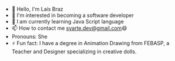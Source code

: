 - 👋 Hello, I'm Laís Braz
- 👀 I'm interested in becoming a software developer
- 🌱 I am currently learning Java Script language
- 📫 How to contact me syarte.dev@gmail.com😄
- Pronouns: She
- ⚡ Fun fact: I have a degree in Animation Drawing from FEBASP, a Teacher and Designer specializing in creative dolls.

<!---
syarte-dev/syarte-dev is a ✨ special ✨ repository because its `README.md` (this file) appears on your GitHub profile.
You can click the Preview link to take a look at your changes.
--->
